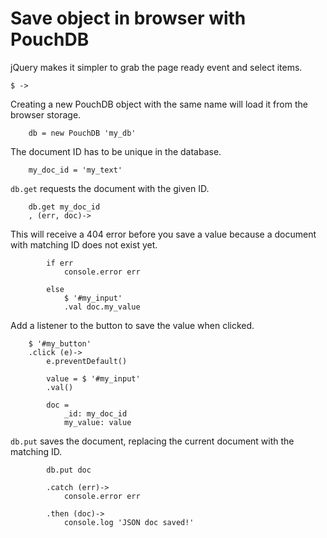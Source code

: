 # Save object in browser with PouchDB

jQuery makes it simpler to grab the page ready event and select items.

	$ ->

Creating a new PouchDB object with the same name will load it from the
browser storage.

		db = new PouchDB 'my_db'

The document ID has to be unique in the database.

		my_doc_id = 'my_text'

`db.get` requests the document with the given ID.

		db.get my_doc_id
		, (err, doc)->

This will receive a 404 error before you save a value because a document
with matching ID does not exist yet.

			if err
				console.error err

			else
				$ '#my_input'
				.val doc.my_value

Add a listener to the button to save the value when clicked.

		$ '#my_button'
		.click (e)->
			e.preventDefault()

			value = $ '#my_input'
			.val()

			doc =
				_id: my_doc_id
				my_value: value

`db.put` saves the document, replacing the current document with the
matching ID.

			db.put doc

			.catch (err)->
				console.error err

			.then (doc)->
				console.log 'JSON doc saved!'
